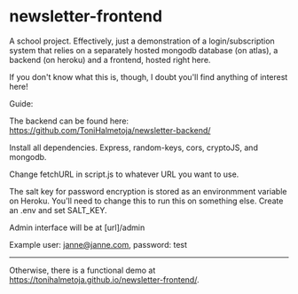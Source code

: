 # newsletter-frontend

A school project. Effectively, just a demonstration of a login/subscription system that relies on a separately hosted mongodb database (on atlas), a backend (on heroku) and a frontend, hosted right here.

If you don't know what this is, though, I doubt you'll find anything of interest here!

Guide:

The backend can be found here: https://github.com/ToniHalmetoja/newsletter-backend/

Install all dependencies. Express, random-keys, cors, cryptoJS, and mongodb.

Change fetchURL in script.js to whatever URL you want to use.

The salt key for password encryption is stored as an environmment variable on Heroku. You'll need to change this to run this on something else. Create an .env and set SALT_KEY.

Admin interface will be at [url]/admin

Example user: janne@janne.com, password: test

---

Otherwise, there is a functional demo at https://tonihalmetoja.github.io/newsletter-frontend/.



